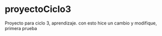 # proyectoCiclo3
Proyecto para ciclo 3, aprendizaje.
con esto hice un cambio y modifique, primera prueba
